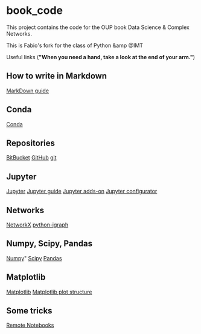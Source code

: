 # book_code
This project contains the code for the OUP book Data Science &amp; Complex Networks.

This is Fabio's fork for the class of Python &amp @IMT

Useful links (**"When you need a hand, take a look at the end of your arm."**)
## How to write in Markdown
[MarkDown guide](https://daringfireball.net/projects/markdown/syntax#link)

## Conda
[Conda](https://conda.io/docs/index.html)

## Repositories
[BitBucket](https://bitbucket.org/product)
[GitHub](https://github.com/)
[git](https://git-scm.com/)

## Jupyter
[Jupyter](http://jupyter.org/index.html)
[Jupyter guide](https://jupyter-notebook.readthedocs.io/en/stable/index.html)
[Jupyter adds-on](https://github.com/ipython-contrib/jupyter_contrib_nbextensions)
[Jupyter configurator](https://github.com/Jupyter-contrib/jupyter_nbextensions_configurator)

## Networks
[NetworkX](https://networkx.github.io/documentation/stable/index.html)
[python-igraph](http://igraph.org/python/)

## Numpy, Scipy, Pandas
[Numpy](http://www.numpy.org/ "The best module ever")"
[Scipy](https://scipy.org/)
[Pandas](http://pandas.pydata.org/pandas-docs/stable/index.html#)

## Matplotlib
[Matplotlib](https://matplotlib.org/index.html "A nightmare")
[Matplotlib plot structure](https://matplotlib.org/tutorials/introductory/usage.html#sphx-glr-tutorials-introductory-usage-py "Something I should read more carefully every time")

## Some tricks
[Remote Notebooks](https://coderwall.com/p/ohk6cg/remote-access-to-ipython-notebooks-via-ssh)

